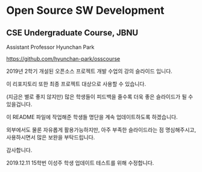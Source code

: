 # Open Source SW Development 
## CSE Undergraduate Course, JBNU

Assistant Professor Hyunchan Park

https://github.com/hyunchan-park/osscourse


2019년 2학기 개설된 오픈소스 프로젝트 개발 수업의 강의 슬라이드 입니다.

이 리포지토리 또한 최종 프로젝트 대상으로 사용할 수 있습니다.

(지금은 별로 좋지 않지만) 많은 학생들이 피드백을 줄수록 더욱 좋은 슬라이드가 될 수 있을겁니다.

이 README 파일에 작업해준 학생들 명단을 계속 업데이트하도록 하겠습니다.

외부에서도 물론 자유롭게 활용가능하지만, 아주 부족한 슬라이드라는 점 명심해주시고, 
사용하시면서 많은 보완을 부탁드립니다.

감사합니다.


2019.12.11 15학번 이성주 학생 업데이트
테스트를 위해 수정합니다.
